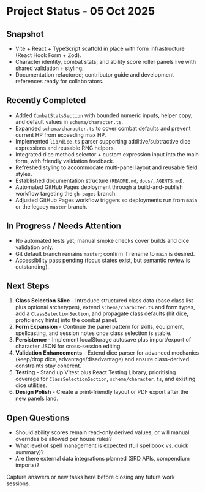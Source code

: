 # Project Status - 05 Oct 2025

## Snapshot

- Vite + React + TypeScript scaffold in place with form infrastructure (React Hook Form + Zod).
- Character identity, combat stats, and ability score roller panels live with shared validation + styling.
- Documentation refactored; contributor guide and development references ready for collaborators.

## Recently Completed

- Added `CombatStatsSection` with bounded numeric inputs, helper copy, and default values in `schema/character.ts`.
- Expanded `schema/character.ts` to cover combat defaults and prevent current HP from exceeding max HP.
- Implemented `lib/dice.ts` parser supporting additive/subtractive dice expressions and reusable RNG helpers.
- Integrated dice method selector + custom expression input into the main form, with friendly validation feedback.
- Refreshed styling to accommodate multi-panel layout and reusable field styles.
- Established documentation structure (`README.md`, `docs/`, `AGENTS.md`).
- Automated GitHub Pages deployment through a build-and-publish workflow targeting the `gh-pages` branch.
- Adjusted GitHub Pages workflow triggers so deployments run from `main` or the legacy `master` branch.

## In Progress / Needs Attention

- No automated tests yet; manual smoke checks cover builds and dice validation only.
- Git default branch remains `master`; confirm if rename to `main` is desired.
- Accessibility pass pending (focus states exist, but semantic review is outstanding).

## Next Steps

1. **Class Selection Slice** - Introduce structured class data (base class list plus optional archetypes), extend `schema/character.ts` and form types, add a `ClassSelectionSection`, and propagate class defaults (hit dice, proficiency hints) into the combat panel.
2. **Form Expansion** - Continue the panel pattern for skills, equipment, spellcasting, and session notes once class selection is stable.
3. **Persistence** - Implement localStorage autosave plus import/export of character JSON for cross-session editing.
4. **Validation Enhancements** - Extend dice parser for advanced mechanics (keep/drop dice, advantage/disadvantage) and ensure class-derived constraints stay coherent.
5. **Testing** - Stand up Vitest plus React Testing Library, prioritising coverage for `ClassSelectionSection`, `schema/character.ts`, and existing dice utilities.
6. **Design Polish** - Create a print-friendly layout or PDF export after the new panels land.

## Open Questions

- Should ability scores remain read-only derived values, or will manual overrides be allowed per house rules?
- What level of spell management is expected (full spellbook vs. quick summary)?
- Are there external data integrations planned (SRD APIs, compendium imports)?

Capture answers or new tasks here before closing any future work sessions.
